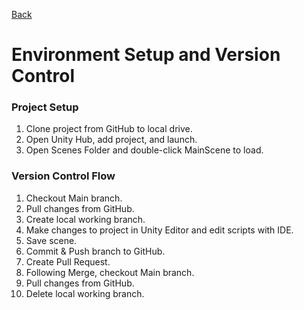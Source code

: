 [Back](PacificBattle#project-wikis)

# Environment Setup and Version Control

### Project Setup
1. Clone project from GitHub to local drive.
2. Open Unity Hub, add project, and launch.  
3. Open Scenes Folder and double-click MainScene to load. 
  
### Version Control Flow
1. Checkout Main branch.
2. Pull changes from GitHub.
3. Create local working branch.
4. Make changes to project in Unity Editor and edit scripts with IDE.
5. Save scene.
6. Commit & Push branch to GitHub.
7. Create Pull Request.
9. Following Merge, checkout Main branch.
10. Pull changes from GitHub.
11. Delete local working branch.
